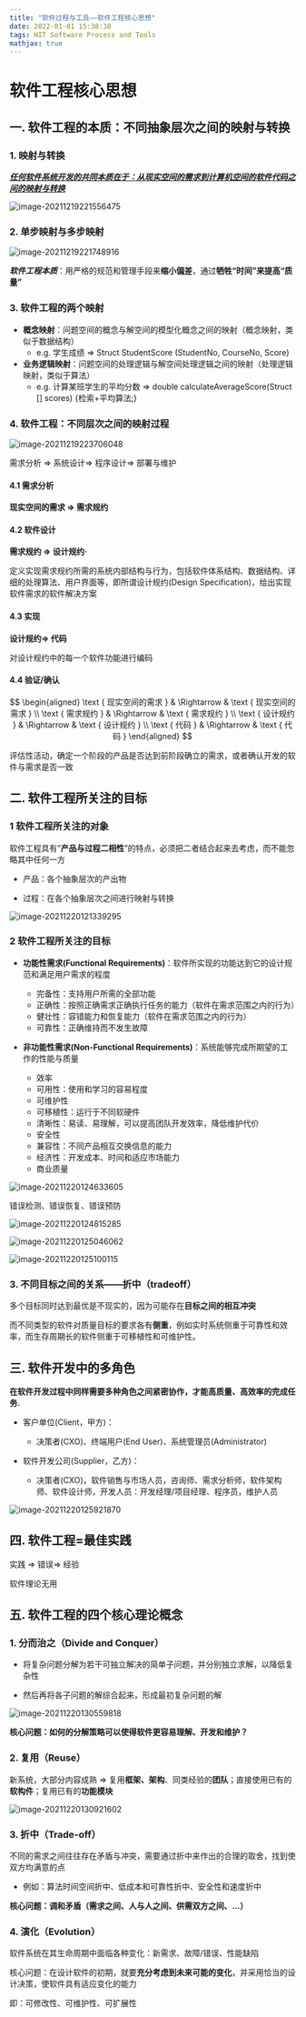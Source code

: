 ```yaml
---
title: "软件过程与工具——软件工程核心思想"
date: 2022-01-01 15:38:38
tags: HIT Software Process and Tools
mathjax: true
---
```


# 软件工程核心思想

## 一. 软件工程的本质：不同抽象层次之间的映射与转换

### 1. 映射与转换

***<u>任何软件系统开发的共同本质在于：从现实空间的需求到计算机空间的软件代码之间的映射与转换</u>***

![image-20211219221556475](https://gitee.com/ifu18/blog-image/raw/master/2022/image-20211219221556475.png)

### 2. 单步映射与多步映射

![image-20211219221748916](https://gitee.com/ifu18/blog-image/raw/master/2022/image-20211219221748916.png)

***软件工程本质***：用严格的规范和管理手段来**缩小偏差**，通过**牺牲“时间”来提高“质量”**

### 3. 软件工程的两个映射

- **概念映射**：问题空间的概念与解空间的模型化概念之间的映射（概念映射，类似于数据结构）
  - e.g. 学生成绩 $\Rightarrow$ Struct StudentScore (StudentNo, CourseNo, Score)
- **业务逻辑映射**：问题空间的处理逻辑与解空间处理逻辑之间的映射（处理逻辑映射，类似于算法）
  - e.g. 计算某班学生的平均分数 $\Rightarrow$ double calculateAverageScore(Struct [] scores) {检索+平均算法;}

### 4. 软件工程：不同层次之间的映射过程

![image-20211219223706048](https://gitee.com/ifu18/blog-image/raw/master/2022/image-20211219223706048.png)

需求分析 $\Rightarrow$ 系统设计$\Rightarrow$ 程序设计$\Rightarrow$ 部署与维护

#### 4.1 需求分析

**现实空间的需求 $\Rightarrow$  需求规约**

 

#### 4.2 软件设计

**需求规约  $\Rightarrow$ 设计规约·**

定义实现需求规约所需的系统内部结构与行为，包括软件体系结构、数据结构、详细的处理算法、用户界面等，即所谓设计规约(Design Specification)，给出实现软件需求的软件解决方案

#### 4.3 实现

**设计规约$\Rightarrow$ 代码**

对设计规约中的每一个软件功能进行编码

#### 4.4 验证/确认

$$
\begin{aligned}
\text { 现实空间的需求 } & \Rightarrow & \text { 现实空间的需求 } \\
\text { 需求规约 } & \Rightarrow & \text { 需求规约 } \\
\text { 设计规约 } & \Rightarrow & \text { 设计规约 } \\
\text { 代码 } & \Rightarrow & \text { 代码 }
\end{aligned}
$$

评估性活动，确定一个阶段的产品是否达到前阶段确立的需求，或者确认开发的软件与需求是否一致 

## 二. 软件工程所关注的目标

### 1 软件工程所关注的对象

软件工程具有“**产品与过程二相性**”的特点，必须把二者结合起来去考虑，而不能忽略其中任何一方

- 产品：各个抽象层次的产出物

- 过程：在各个抽象层次之间进行映射与转换

![image-20211220121339295](https://gitee.com/ifu18/blog-image/raw/master/2022/image-20211220121339295.png)

### 2 软件工程所关注的目标

- **功能性需求(Functional Requirements)**：软件所实现的功能达到它的设计规范和满足用户需求的程度
  - 完备性：支持用户所需的全部功能
  - 正确性：按照正确需求正确执行任务的能力（软件在需求范围之内的行为）
  - 健壮性：容错能力和恢复能力（软件在需求范围之内的行为）
  - 可靠性：正确维持而不发生故障

- **非功能性需求(Non-Functional Requirements)**：系统能够完成所期望的工作的性能与质量
  - 效率
  - 可用性：使用和学习的容易程度
  - 可维护性
  - 可移植性：运行于不同软硬件
  - 清晰性：易读、易理解，可以提高团队开发效率，降低维护代价
  - 安全性
  - 兼容性：不同产品相互交换信息的能力
  - 经济性：开发成本、时间和适应市场能力
  - 商业质量

![image-20211220124633605](https://gitee.com/ifu18/blog-image/raw/master/2022/image-20211220124633605.png)

错误检测、错误恢复、错误预防

![image-20211220124815285](https://gitee.com/ifu18/blog-image/raw/master/2022/image-20211220124815285.png)

![image-20211220125046062](https://gitee.com/ifu18/blog-image/raw/master/2022/image-20211220125046062.png)

![image-20211220125100115](https://gitee.com/ifu18/blog-image/raw/master/2022/image-20211220125100115.png)

### 3. 不同目标之间的关系——折中（tradeoff）

多个目标同时达到最优是不现实的，因为可能存在**目标之间的相互冲突**

而不同类型的软件对质量目标的要求各有**侧重**，例如实时系统侧重于可靠性和效率，而生存周期长的软件侧重于可移植性和可维护性。

## 三. 软件开发中的多角色

**在软件开发过程中同样需要多种角色之间紧密协作，才能高质量、高效率的完成任务.**

- 客户单位(Client，甲方)：
  - 决策者(CXO)、终端用户(End User)、系统管理员(Administrator)

- 软件开发公司(Supplier，乙方)：
  - 决策者(CXO)，软件销售与市场人员，咨询师、需求分析师，软件架构师、软件设计师，开发人员：开发经理/项目经理、程序员，维护人员

![image-20211220125921870](https://gitee.com/ifu18/blog-image/raw/master/2022/image-20211220125921870.png)

## 四. 软件工程=最佳实践

实践 $\Rightarrow$ 错误$\Rightarrow$ 经验

软件理论无用

## 五. 软件工程的四个核心理论概念

### 1. 分而治之（Divide and Conquer）

- 将复杂问题分解为若干可独立解决的简单子问题，并分别独立求解，以降低复杂性

- 然后再将各子问题的解综合起来，形成最初复杂问题的解

![image-20211220130559818](https://gitee.com/ifu18/blog-image/raw/master/2022/image-20211220130559818.png)

**核心问题：如何的分解策略可以使得软件更容易理解、开发和维护？**

### 2. 复用（Reuse）

新系统，大部分内容成熟 $\Rightarrow$ 复用**框架、架构**、同类经验的**团队**；直接使用已有的**软构件**；复用已有的**功能模块** 

![image-20211220130921602](https://gitee.com/ifu18/blog-image/raw/master/2022/image-20211220130921602.png)

### 3. 折中（Trade-off）

不同的需求之间往往存在矛盾与冲突，需要通过折中来作出的合理的取舍，找到使双方均满意的点

- 例如：算法时间空间折中、低成本和可靠性折中、安全性和速度折中

**核心问题：调和矛盾（需求之间、人与人之间、供需双方之间、…）** 

### 4. 演化（Evolution）

软件系统在其生命周期中面临各种变化：新需求、故障/错误、性能缺陷

核心问题：在设计软件的初期，就要**充分考虑到未来可能的变化**，并采用恰当的设计决策，使软件具有适应变化的能力

即：可修改性、可维护性、可扩展性